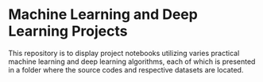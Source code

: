 # Machine Learning and Deep Learning Projects
This repository is to display project notebooks utilizing varies practical machine learning and deep learning algorithms, each of which is presented in a folder where the source codes and respective datasets are located.
